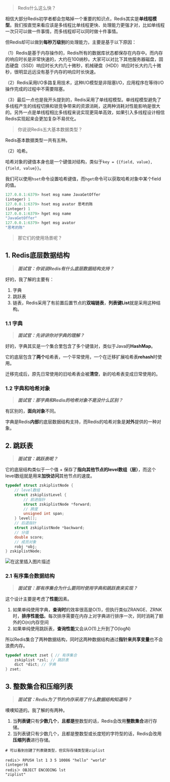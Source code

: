 > Redis什么这么快？

相信大部分Redis初学者都会忽略掉一个重要的知识点，Redis其实是**单线程模型**。我们按直觉来看应该是多线程比单线程更快、处理能力更强才对，比如单线程一次只可以做一件事情，而多线程却可以同时做十件事情。

但Redis却可以做到**每秒万级别**的处理能力，主要是基于以下原因：

（1）Redis是基于内存操作的，Redis所有的数据库状态都保存在内存中。而内存的响应时长是非常快速的，大约在100纳秒。大家可以对比下其他服务器磁盘，固态硬盘（SSD）响应时长大约几十微秒，机械硬盘（HDD）响应时长大约几十微秒，很明显远远没有基于内存的响应时长快速。

（2）Redis采用I/O多路复用技术，这种I/O模型是非阻塞I/O，应用程序在等待I/O操作完成的过程中不需要阻塞。

（3）最后一点也是我开头提到的，Redis采用了单线程模型。单线程模型避免了多线程产生的线程切换和锁竞争带来的资源消耗，这两种消耗对性能影响是很大的。另外一点是单线程相比多线程来说实现更简单高效，如果引入多线程设计相信Redis实现起来会更加复杂不易优化。

> 你说说Redis五大基本数据类型？

Redis基本数据类型一共有五种。

（2）哈希。

哈希对象的键值本身也是一个键值对结构，类似于`key = {{field, value}, {field, value}}`。

我们可以使用`hset`命令设置哈希键值，而`hget`命令可以获取哈希对象中某个field的值。

```rust
127.0.0.1:6379> hset msg name JavaGetOffer
(integer) 1
127.0.0.1:6379> hset msg avator 思考的陈
(integer) 1
127.0.0.1:6379> hget msg name
"JavaGetOffer"
127.0.0.1:6379> hget msg avator
"思考的陈"
```



> 那它们的使用场景呢？

## 1. Redis底层数据结构

> ***面试官：你说说Redis有什么底层数据结构支持？***

好的，我了解的主要有：

1. 字典
2. 跳跃表
3. 链表，Redis采用了有前置后置节点的**双端链表**，**列表键List**就是采用这种结构。

### 1.1 字典

> ***面试官：先讲讲你对字典的理解？***

好的，字典其实是一个集合里包含了多个键值对，类似于Java的**HashMap**。

它的底层包含了**两个**哈希表，一个平常使用，一个在迁移扩展哈希表**rehash**时使用。

迁移完成后，原先日常使用的旧哈希表会被**清空**，新的哈希表变成日常使用的。

### 1.2 字典和哈希对象

> ***面试官：那字典和Redis的哈希对象不是没什么区别？***

有区别的，**面向对象**不同。

字典是Redis**内部**的底层数据结构支持，而Redis的哈希对象是**对外**提供的一种对象。

## 2. 跳跃表

> ***面试官：跳跃表呢？***

它的底层结构类似于一个值 + 保存了**指向其他节点的level数组（层）**，而这个level数组就是用来**加快访问**其他节点的速度。

```c
typedef struct zskiplistNode {
    // level数组
    struct zskiplistLevel {
        // 前进指针
        struct zskiplistNode *forward;
        // 跨度
        unsigned int span;
    } level[];
    // 后退指针
    struct zskiplistNode *backward;
    // 分值
    double score;
    // 成员对象
    robj *obj;
} zskiplistNode;
```

![在这里插入图片描述](https://img-blog.csdnimg.cn/direct/401f80f32ee942a69066d3beeedbd3ef.png#pic_center)

### 2.1 有序集合数据结构

> ***面试官：那有序集合为什么要同时使用字典和跳跃表来实现？***

这个设计主要是考虑了**性能**因素。

1. 如果单纯使用字典，**查询时**的效率很高是O(1)，但执行类似ZRANGE、ZRNK时，**排序性能低**。每次排序需要在内存上对字典进行排序一次，同时消耗了额外的O(n)内存空间
2. 如果单纯使用跳跃表，**查询性能**又会从O(1)上升到了O(logN)

所以Redis集合了两种数据结构，同时这两种数据结构通过**指针来共享变量**也不会浪费内存。

```c
typedef struct zset { // 有序集合
    zskiplist *zsl; // 跳跃表
    dict *dict; // 字典
} zset;
```

## 3. 整数集合和压缩列表

> ***面试官：Redis为了节约内存采用了什么数据结构知道吗？***

噢噢知道的。我了解的有两种。

1. 当**列表键**只有**少数几个**，**且都是**整数型的话，Redis会改用**整数集合**进行存储。
2. 当列表键只有少数几个，且都是整数型或长度短的字符型的话，Redis会改用**压缩列表**进行存储。

```shell
# 可以看到创建了列表键类型，但实际存储类型是ziplist

redis＞ RPUSH lst 1 3 5 10086 "hello" "world"
(integer)6
redis＞ OBJECT ENCODING lst
"ziplist"
```
